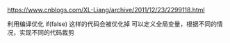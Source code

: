https://www.cnblogs.com/XL-Liang/archive/2011/12/23/2299118.html

利用编译优化
if(false) 这样的代码会被优化掉
可以定义全局变量，根据不同的情况，实现不同的代码裁剪